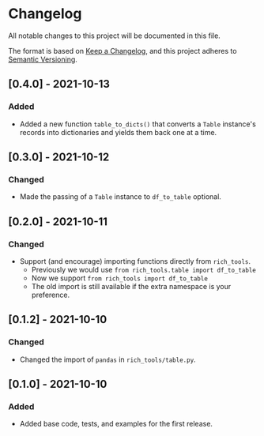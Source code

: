 # Changelog

All notable changes to this project will be documented in this file.

The format is based on [Keep a Changelog](https://keepachangelog.com/en/1.0.0/),
and this project adheres to [Semantic Versioning](https://semver.org/spec/v2.0.0.html).

## [0.4.0] - 2021-10-13

### Added

- Added a new function `table_to_dicts()` that converts a `Table` instance's records into dictionaries and 
yields them back one at a time. 


## [0.3.0] - 2021-10-12

### Changed

- Made the passing of a `Table` instance to `df_to_table` optional.

## [0.2.0] - 2021-10-11

### Changed

- Support (and encourage) importing functions directly from `rich_tools`.
  - Previously we would use `from rich_tools.table import df_to_table`
  - Now we support `from rich_tools import df_to_table`
  - The old import is still available if the extra namespace is your preference. 

## [0.1.2] - 2021-10-10

### Changed

- Changed the import of `pandas` in `rich_tools/table.py`.

## [0.1.0] - 2021-10-10

### Added

- Added base code, tests, and examples for the first release.